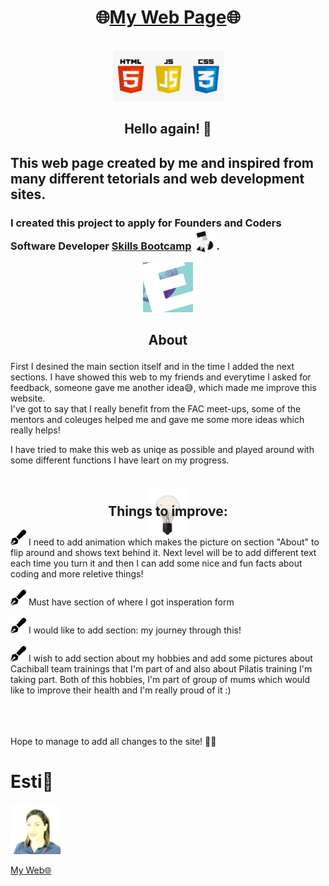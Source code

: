 <div align="center">
  
# 🌐[My Web Page](https://estishi87.github.io/EstiShi/)🌐
<br >

<!--MAIN PIC -->
<div align="center">
    <img src="images/HTMLCSSJS.png" width="180" height="80">
  </a>

## Hello again! 👋<br > 
## <p align="left">This web page created by me and inspired from many different tetorials and web development sites.<br > </p>

 
  
###  <p align="left">I created this project to apply for Founders and Coders Software Developer [Skills Bootcamp](https://www.foundersandcoders.com/learn/)<img src="images/FAC.jpg" alt="Logo" width="40" height="40" style="margin-bottom: -7px">.<br > </p>

<img src="images/E.png" width="80" height="80">
  
  ## <p align="center">About</p> 

<p align="left">First I desined the main section itself and in the time I added the next sections.
I have showed this web to my friends and everytime I asked for feedback, someone gave me another idea😅, which made me improve this website.<br />
I've got to say that I really benefit from the FAC meet-ups, some of the mentors and coleuges helped me and gave me some more ideas which really helps!
  
</div> 

<p align="left">I have tried to make this web as uniqe as possible and played around with some different functions I have leart on my progress.
  
<a align="center"><img src="images/bulb.png" width="70" height="80" style="margin-bottom: -90px"></a>


## Things to improve: <br >
<div align="left">
  <img src="images/fav2.svg" alt="Logo" width="25" height="25">
  </a> I need to add animation which makes the picture on section "About" to flip around and shows text behind it. Next level will be to add different text each time you turn it and then I can add some nice and fun facts about coding and more reletive things! <br ><br >
  <img src="images/fav2.svg" alt="Logo" width="25" height="25">
  </a> Must have section of where I got insperation form <br ><br >
    <img src="images/fav2.svg" alt="Logo" width="25" height="25">
  </a> I would like to add section: my journey through this! <br ><br >
<img src="images/fav2.svg" alt="Logo" width="25" height="25">
  </a> I wish to add section about my hobbies and add some pictures about Cachiball team trainings that I'm part of and also about Pilatis training I'm taking part. Both of this hobbies, I'm part of group of mums which would like to improve their health and I'm really proud of it :) <br ><br >
<br ><br >

Hope to manage to add all changes to the site! 🙌🏻

# Esti🎀<br />
<!-- PIC OF ME --> <div align="left">
  <a href="https://estishi87.github.io/EstiShi/">
    <img src="images/Esti.jpeg" alt="MyPic" width="80" height="80">
  </a> <br >
  
[My Web🌐](https://estishi87.github.io/EstiShi/)
<br >

